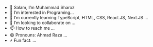 - 👋 Salam, I’m Muhammad Sharoz
- 👀 I’m interested in Programing...
- 🌱 I’m currently learning TypeScript, HTML, CSS, React.JS, Next.JS ...
- 💞️ I’m looking to collaborate on ...
- 📫 How to reach me ...
- 😄 Pronouns: Ahmad Raza ...
- ⚡ Fun fact: ...

<!---
024ahmad/024ahmad is a ✨ special ✨ repository because its `README.md` (this file) appears on your GitHub profile.
You can click the Preview link to take a look at your changes.
--->
